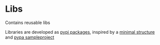 Libs
====

Contains reusable libs

Libraries are developed as [pypi packages](https://packaging.python.org/tutorials/packaging-projects/), inspired by a [minimal structure](https://python-packaging.readthedocs.io/en/latest/minimal.html) and [pypa sampleproject](https://github.com/pypa/sampleproject)